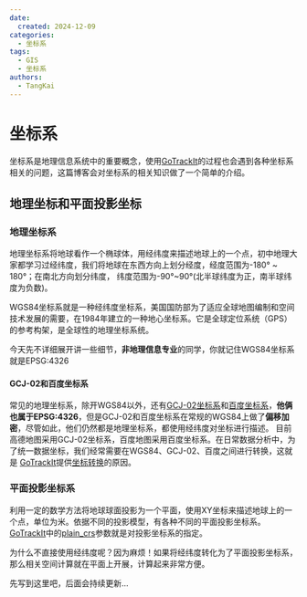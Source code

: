 ```yaml
---
date:
  created: 2024-12-09
categories:
  - 坐标系
tags:
  - GIS
  - 坐标系
authors:
  - TangKai
---
```


[plain_crs]: https://gotrackit.readthedocs.io/en/latest/UserGuide/数据要求/#plain_crs
[坐标转换]: http://127.0.0.1:8000/UserGuide/GIS工具/#_2
[GoTrackIt]: https://gotrackit.readthedocs.io/en/latest/
[GCJ-02坐标系]: https://baike.baidu.com/item/GCJ-02/1913612?fr=ge_ala
[百度坐标系]: https://lbsyun.baidu.com/index.php?title=coordinate

# 坐标系
坐标系是地理信息系统中的重要概念，使用[GoTrackIt]的过程也会遇到各种坐标系相关的问题，这篇博客会对坐标系的相关知识做了一个简单的介绍。

## 地理坐标和平面投影坐标

### 地理坐标系
地理坐标系将地球看作一个椭球体，用经纬度来描述地球上的一个点，初中地理大家都学习过经纬度，我们将地球在东西方向上划分经度，经度范围为-180° ~ 180°；在南北方向划分纬度，
纬度范围为-90°~90°(北半球纬度为正，南半球纬度为负数)。

WGS84坐标系就是一种经纬度坐标系，美国国防部为了适应全球地图编制和空间技术发展的需要，在1984年建立的一种地心坐标系。它是全球定位系统（GPS）的参考构架，是全球性的地理坐标系统。

今天先不详细展开讲一些细节，**非地理信息专业**的同学，你就记住WGS84坐标系就是EPSG:4326

#### GCJ-02和百度坐标系

常见的地理坐标系，除开WGS84以外，还有[GCJ-02坐标系]和[百度坐标系]，**他俩也属于EPSG:4326**，但是GCJ-02和百度坐标系在常规的WGS84上做了**偏移加密**，尽管如此，他们仍然都是地理坐标系，都使用经纬度对坐标进行描述。
目前高德地图采用GCJ-02坐标系，百度地图采用百度坐标系。在日常数据分析中，为了统一数据坐标，我们经常需要在WGS84、GCJ-02、百度之间进行转换，这就是
[GoTrackIt]提供[坐标转换]的原因。

### 平面投影坐标系

利用一定的数学方法将地球球面投影为一个平面，使用XY坐标来描述地球上的一个点，单位为米。依据不同的投影模型，有各种不同的平面投影坐标系。
[GoTrackIt]中的[plain_crs]参数就是对投影坐标系的指定。

为什么不直接使用经纬度呢？因为麻烦！如果将经纬度转化为了平面投影坐标系，那么相关空间计算就在平面上开展，计算起来非常方便。

先写到这里吧，后面会持续更新...